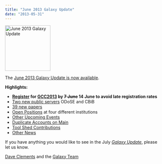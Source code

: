 ```yaml
---
title: "June 2013 Galaxy Update"
date: "2013-05-31"
---
```

<div class='right'><a href='/src/galaxy-updates/2013-06/index.md'><img src="/src/images/logos/GalaxyUpdate200.png" alt="June 2013 Galaxy Update" width=150 /></a></div>

The [June 2013 Galaxy Update is now available](/src/galaxy-updates/2013-06/index.md). 

**Highlights:**
* **[Register](/src/events/gcc2013/register/index.md) for [GCC2013](/src/galaxy-updates/2013-06/index.md#gcc2013) by ~~7 June~~ 14 June to avoid late registration rates**
* [Two new public servers](/src/galaxy-updates/2013-06/index.md#new-public-servers) ODoSE and CBiB
* [39 new papers](/src/galaxy-updates/2013-06/index.md#new-papers)
* [Open Positions](/src/galaxy-updates/2013-06/index.md#whos-hiring) at four different institutions
* [Other Upcoming Events](/src/galaxy-updates/2013-06/index.md#other-upcoming-events)
* [Duplicate Accounts on Main](/src/galaxy-updates/2013-06/index.md#duplicate-accounts-on-main)
* [Tool Shed Contributions](/src/galaxy-updates/2013-06/index.md#toolshed-contributions)
* [Other News](/src/galaxy-updates/2013-06/index.md#other-news)

If you have anything you would like to see in the July *[Galaxy Update](/src/galaxy-updates/index.md)*, please let us know.

[Dave Clements](/people/dave-clements/index.md) and the [Galaxy Team](/src/galaxy-team/)
